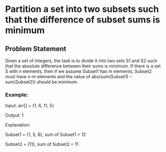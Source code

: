 # Partition a set into two subsets such that the difference of subset sums is minimum

## Problem Statement

Given a set of integers, the task is to divide it into two sets S1 and S2 such that the absolute difference between their sums is minimum. 
If there is a set S with n elements, then if we assume Subset1 has m elements, Subset2 must have n-m elements and the value of abs(sum(Subset1) – sum(Subset2)) should be minimum.

### Example: 

Input:  arr[] = {1, 6, 11, 5} 

Output: 1

Explanation:

Subset1 = {1, 5, 6}, sum of Subset1 = 12 

Subset2 = {11}, sum of Subset2 = 11   
